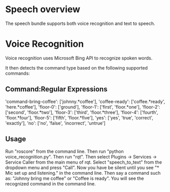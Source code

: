 # Speech overview

The speech bundle supports both voice recognition and text to speech.

# Voice Recognition

Voice recognition uses Microsoft Bing API to recognize spoken words.

It then detects the command type based on the following supported commands:

## Command:Regular Expressions

'command-bring-coffee': ['johnny.*coffee'],
'coffee-ready': ['coffee.*ready', 'here.*coffee'],
'floor-0': ['ground'],
'floor-1': ['first', 'floor.*one'],
'floor-2': ['second', 'floor.*two'],
'floor-3': ['third', 'floor.*three'],
'floor-4': ['fourth', 'floor.*four'],
'floor-5': ['fifth', 'floor.*five'],
'yes': ['yes', 'true', 'correct', 'exactly'],
'no': ['no', 'false', 'incorrect', 'untrue']

## Usage

Run "roscore" from the command line.
Then run "python voice_recognition.py".
Then run "rqt".
Then select Plugins -> Services -> Service Caller from the main menu of rqt.
Select "speech_to_text" from the dropdown menu and press "Call".
Now you have be silent until you see "* Mic set up and listening." in the command line.
Then say a command such as: "Johnny bring me coffee" or "Coffee is ready".
You will see the recognized command in the command line.
